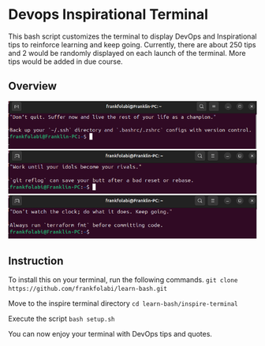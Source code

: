 # Devops Inspirational Terminal

This bash script customizes the terminal to display DevOps and Inspirational tips to reinforce learning and keep going. Currently, there are about 250 tips and 2 would be randomly displayed on each launch of the terminal. More tips would be added in due course.

## Overview

![screenshot-1](./screenshots/screenshot-1.png)
![screenshot-2](./screenshots/screenshot-2.png)
![screenshot-3](./screenshots/screenshot-3.png)

## Instruction

To install this on your terminal, run the following commands.
`git clone https://github.com/frankfolabi/learn-bash.git` 

Move to the inspire terminal directory
`cd learn-bash/inspire-terminal`

Execute the script
`bash setup.sh`

You can now enjoy your terminal with DevOps tips and quotes.
